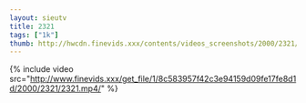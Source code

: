 ```yaml
--- 
layout: sieutv
title: 2321
tags: ["1k"]
thumb: http://hwcdn.finevids.xxx/contents/videos_screenshots/2000/2321/preview.mp4.jpg
---
```

{% include video src="http://www.finevids.xxx/get_file/1/8c583957f42c3e94159d09fe17fe8d1d/2000/2321/2321.mp4/" %} 

